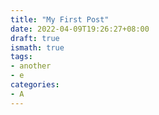 ```yaml
---
title: "My First Post"
date: 2022-04-09T19:26:27+08:00
draft: true
ismath: true
tags:
- another
- e
categories:
- A
---
```


